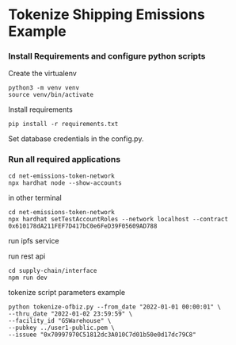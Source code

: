 # Tokenize Shipping Emissions Example

### Install Requirements and configure python scripts

Create the virtualenv
```
python3 -m venv venv
source venv/bin/activate
```

Install requirements
```
pip install -r requirements.txt
```

Set database credentials in the config.py.

### Run all required applications

```
cd net-emissions-token-network
npx hardhat node --show-accounts
```

in other terminal
```
cd net-emissions-token-network
npx hardhat setTestAccountRoles --network localhost --contract 0x610178dA211FEF7D417bC0e6FeD39F05609AD788
```

run ipfs service

run rest api
```
cd supply-chain/interface
npm run dev
```

tokenize script parameters example
```
python tokenize-ofbiz.py --from_date "2022-01-01 00:00:01" \
--thru_date "2022-01-02 23:59:59" \
--facility_id "GSWarehouse" \
--pubkey ../user1-public.pem \
--issuee "0x70997970C51812dc3A010C7d01b50e0d17dc79C8"
```
